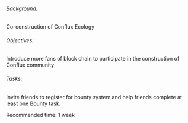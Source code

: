 ###### Background:
Co-construction of Conflux Ecology

###### Objectives:
Introduce more fans of block chain to participate in the construction of Conflux community

###### Tasks:
Invite friends to register for bounty system and help friends complete at least one Bounty task.

Recommended time: 1 week